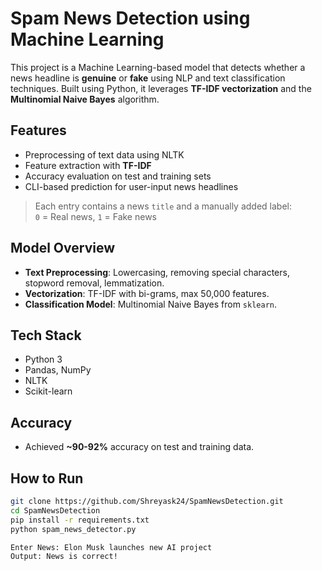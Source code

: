 # Spam News Detection using Machine Learning

This project is a Machine Learning-based model that detects whether a news headline is **genuine** or **fake** using NLP and text classification techniques. Built using Python, it leverages **TF-IDF vectorization** and the **Multinomial Naive Bayes** algorithm.

## Features

- Preprocessing of text data using NLTK
- Feature extraction with **TF-IDF**
- Accuracy evaluation on test and training sets
- CLI-based prediction for user-input news headlines

> Each entry contains a news `title` and a manually added label:  
> `0` = Real news, `1` = Fake news

## Model Overview

- **Text Preprocessing**: Lowercasing, removing special characters, stopword removal, lemmatization.
- **Vectorization**: TF-IDF with bi-grams, max 50,000 features.
- **Classification Model**: Multinomial Naive Bayes from `sklearn`.

## Tech Stack

- Python 3
- Pandas, NumPy
- NLTK
- Scikit-learn

## Accuracy

- Achieved **~90-92%** accuracy on test and training data.

## How to Run
   ```bash
   git clone https://github.com/Shreyask24/SpamNewsDetection.git
   cd SpamNewsDetection
   pip install -r requirements.txt
   python spam_news_detector.py

Enter News: Elon Musk launches new AI project
Output: News is correct!
```

